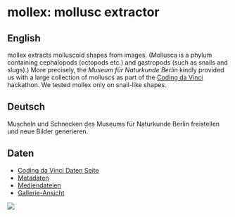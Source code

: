 # mollex: mollusc extractor

## English
mollex extracts molluscoid shapes from images.
(Mollusca is a phylum containing cephalopods (octopods etc.)
and gastropods (such as snails and slugs).)
More precisely, the
_Museum für Naturkunde Berlin_ kindly provided us with a large
collection of molluscs as part of the [Coding da Vinci](https://codingdavinci.de)
hackathon. We tested mollex only on snail-like shapes.

## Deutsch
Muscheln und Schnecken des Museums für Naturkunde Berlin freistellen und neue Bilder generieren.

## Daten

  - [Coding da Vinci Daten Seite](https://codingdavinci.de/daten/#museum-f%C3%BCr-naturkunde-berlin)
  - [Metadaten](http://gbif.naturkundemuseum-berlin.de/CDV2018/Mollusken/Metadaten/)
  - [Mediendateien](http://gbif.naturkundemuseum-berlin.de/CDV2018/Mollusken/)
  - [Gallerie-Ansicht](http://gbif.naturkundemuseum-berlin.de/CDV2018/mollusken-gallery.html)
  
  
![](https://img1.picload.org/image/dogggpcw/image18.png)  
